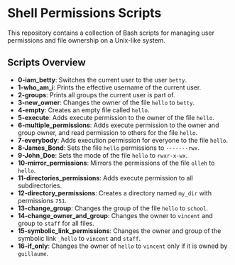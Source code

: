 # Shell Permissions Scripts

This repository contains a collection of Bash scripts for managing user permissions and file ownership on a Unix-like system.

## Scripts Overview

- **0-iam_betty**: Switches the current user to the user `betty`.
- **1-who_am_i**: Prints the effective username of the current user.
- **2-groups**: Prints all groups the current user is part of.
- **3-new_owner**: Changes the owner of the file `hello` to `betty`.
- **4-empty**: Creates an empty file called `hello`.
- **5-execute**: Adds execute permission to the owner of the file `hello`.
- **6-multiple_permissions**: Adds execute permission to the owner and group owner, and read permission to others for the file `hello`.
- **7-everybody**: Adds execution permission for everyone to the file `hello`.
- **8-James_Bond**: Sets the file `hello` permissions to `-------rwx`.
- **9-John_Doe**: Sets the mode of the file `hello` to `rwxr-x-wx`.
- **10-mirror_permissions**: Mirrors the permissions of the file `olleh` to `hello`.
- **11-directories_permissions**: Adds execute permission to all subdirectories.
- **12-directory_permissions**: Creates a directory named `my_dir` with permissions `751`.
- **13-change_group**: Changes the group of the file `hello` to `school`.
- **14-change_owner_and_group**: Changes the owner to `vincent` and group to `staff` for all files.
- **15-symbolic_link_permissions**: Changes the owner and group of the symbolic link `_hello` to `vincent` and `staff`.
- **16-if_only**: Changes the owner of `hello` to `vincent` only if it is owned by `guillaume`.

